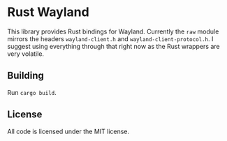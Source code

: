 # Rust Wayland

This library provides Rust bindings for Wayland. Currently the `raw` module
mirrors the headers `wayland-client.h` and `wayland-client-protocol.h`. I
suggest using everything through that right now as the Rust wrappers are very
volatile.

## Building

Run `cargo build`.

## License

All code is licensed under the MIT license.
